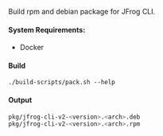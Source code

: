 Build rpm and debian package for JFrog CLI.

#### System Requirements:

- Docker

#### Build
`./build-scripts/pack.sh --help`

#### Output
```bash
pkg/jfrog-cli-v2-<version>.<arch>.deb
pkg/jfrog-cli-v2-<version>.<arch>.rpm
```
